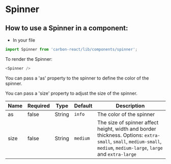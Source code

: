 # Spinner

## How to use a Spinner in a component:

* In your file

```javascript
import Spinner from 'carbon-react/lib/components/spinner';
```

To render the Spinner:

```javascript
<Spinner />
```

You can pass a 'as' property to the spinner to define the color of the spinner.

You can pass a 'size' property to adjust the size of the spinner.

| Name          | Required    | Type          | Default       | Description   |
| ------------- | ----------- | ------------- | ------------- | ------------- |
| as            | false       | String        | `info`        | The color of the spinner |
| size          | false       | String        | `medium`      | The size of spinner affect height, width and border thickness. Options: `extra-small`, `small`, `medium-small`, `medium`, `medium-large`, `large` and `extra-large` |
